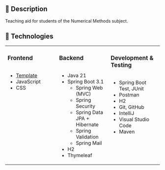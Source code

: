 
## 📝 Description
Teaching aid for students of the Numerical Methods subject.


## 🧰 Technologies


<table><tr><td valign="top" width="33%">



### Frontend  
<div align="left">
  <ul style="list-style-type: disc; display: inline-block;">
    <li><a href="https://www.bootstrapdash.com/product/corona-free" target="_blank" rel="noopener noreferrer">Template</a></li>
    <li>JavaScript</li>
    <li>CSS</li>
  </ul>
</div>


</td><td valign="top" width="33%">

### Backend  
<div align="left">
  <ul style="list-style-type: disc; display: inline-block;">
    <li>Java 21</li>
    <li>Spring Boot 3.1
      <ul>
        <li>Spring Web (MVC)</li>
        <li>Spring Security</li>
        <li>Spring Data JPA + Hibernate</li>
        <li>Spring Validation</li>
        <li>Spring Mail</li>
      </ul>
    </li>
    <li>H2</li>
    <li>Thymeleaf</li>



</td><td valign="top" width="33%">



### Development & Testing  
<div align="left">
  <ul style="list-style-type: disc; display: inline-block;">
    <li>Spring Boot Test, JUnit</li>
    <li>Postman</li>
    <li>H2</li>
    <li>Git, GitHub</li>
   <li>IntelliJ</li>
   <li>Visual Studio Code</li>
   <li>Maven</li>
  </ul>
</div>


</td></tr></table>

